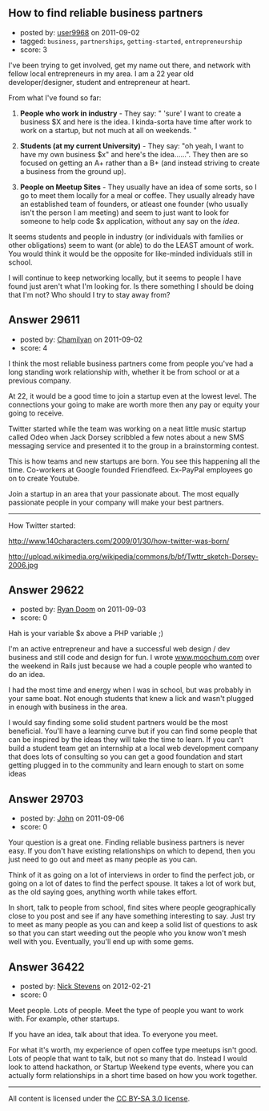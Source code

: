 ## How to find reliable business partners

- posted by: [user9968](https://stackexchange.com/users/-1/9968-user9968) on 2011-09-02
- tagged: `business`, `partnerships`, `getting-started`, `entrepreneurship`
- score: 3

I've been trying to get involved, get my name out there, and network with fellow local entrepreneurs in my area. I am a 22 year old developer/designer, student and entrepreneur at heart.

From what I've found so far:

 1. **People who work in industry** - They say: " 'sure' I want to create a business $X and here is the idea. I kinda-sorta have time after work to work on a startup, but not much at all on weekends. "

 2. **Students (at my current University)** - They say: "oh yeah, I want to have my own business $x" and here's the idea......". They then are so focused on getting an A+ rather than a B+ (and instead striving to create a business from the ground up).

 3. **People on Meetup Sites** - They usually have an idea of some sorts, so I go to meet them locally for a meal or coffee. They usually already have an established team of founders, or atleast one founder (who usually isn't the person I am meeting) and seem to just want to look for someone to help code $x application, without any say on the *idea*.

It seems students and people in industry (or individuals with families or other obligations) seem to want (or able) to do the LEAST amount of work. You would think it would be the opposite for like-minded individuals still in school.

I will continue to keep networking locally, but it seems to people I have found just aren't what I'm looking for. Is there something I should be doing that I'm not? Who should I try to stay away from?


## Answer 29611

- posted by: [Chamilyan](https://stackexchange.com/users/-1/12494-chamilyan) on 2011-09-02
- score: 4

I think the most reliable business partners come from people you've had a long standing work relationship with, whether it be from school or at a previous company. 

At 22, it would be a good time to join a startup even at the lowest level. The connections your going to make are worth more then any pay or equity your going to receive. 

Twitter started while the team was working on a neat little music startup called Odeo when Jack Dorsey scribbled a few notes about a new SMS messaging service and presented it to the group in a brainstorming contest.  

This is how teams and new startups are born. You see this happening all the time. Co-workers at Google founded Friendfeed. Ex-PayPal employees go on to create Youtube. 

Join a startup in an area that your passionate about. The most equally passionate people in your company will make your best partners.


----------

How Twitter started:

http://www.140characters.com/2009/01/30/how-twitter-was-born/

http://upload.wikimedia.org/wikipedia/commons/b/bf/Twttr_sketch-Dorsey-2006.jpg


## Answer 29622

- posted by: [Ryan Doom](https://stackexchange.com/users/-1/5655-ryan-doom) on 2011-09-03
- score: 0

Hah is your variable $x above a PHP variable ;)

I'm an active entrepreneur and have a successful web design / dev business and still code and design for fun. I wrote www.moochum.com over the weekend in Rails just because we had a couple people who wanted to do an idea.

I had the most time and energy when I was in school, but was probably in your same boat. Not enough students that knew a lick and wasn't plugged in enough with business in the area. 

I would say finding some solid student partners would be the most beneficial. You'll have a learning curve but if you can find some people that can be inspired by the ideas they will take the time to learn. If you can't build a student team get an internship at a local web development company that does lots of consulting so you can get a good foundation and start getting plugged in to the community and learn enough to start on some ideas


## Answer 29703

- posted by: [John](https://stackexchange.com/users/-1/13157-john) on 2011-09-06
- score: 0

Your question is a great one. Finding reliable business partners is never easy. If you don't have existing relationships on which to depend, then you just need to go out and meet as many people as you can.

Think of it as going on a lot of interviews in order to find the perfect job, or going on a lot of dates to find the perfect spouse. It takes a lot of work but, as the old saying goes, anything worth while takes effort.

In short, talk to people from school, find sites where people geographically close to you post and see if any have something interesting to say. Just try to meet as many people as you can and keep a solid list of questions to ask so that you can start weeding out the people who you know won't mesh well with you. Eventually, you'll end up with some gems.


## Answer 36422

- posted by: [Nick Stevens](https://stackexchange.com/users/-1/15902-nick-stevens) on 2012-02-21
- score: 0

Meet people. Lots of people. Meet the type of people you want to work with. For example, other startups. 

If you have an idea, talk about that idea. To everyone you meet.

For what it's worth, my experience of open coffee type meetups isn't good. Lots of people that want to talk, but not so many that do. Instead I would look to attend hackathon, or Startup Weekend type events, where you can actually form relationships in a short time based on how you work together.



---

All content is licensed under the [CC BY-SA 3.0 license](https://creativecommons.org/licenses/by-sa/3.0/).
